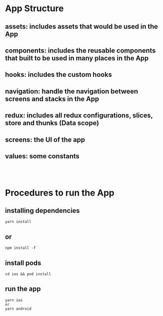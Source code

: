 # App Structure

## assets: includes assets that would be used in the App

## components: includes the reusable components that built to be used in many places in the App

## hooks: includes the custom hooks

## navigation: handle the navigation between screens and stacks in the App

## redux: includes all redux configurations, slices, store and thunks (Data scope)

## screens: the UI of the app

## values: some constants

<br />
<br />

# Procedures to run the App

## installing dependencies

```console
yarn install
```

## or

```console
npm install -f
```

## install pods

```console
cd ios && pod install
```

## run the app

```console
yarn ios
or
yarn android
```
